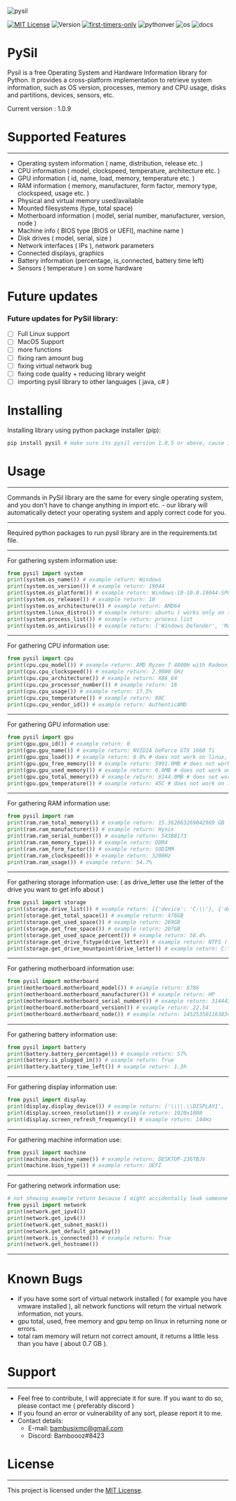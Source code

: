![pysil](https://github.com/Bamboooz/pysil/blob/master/icon.png?raw=true)

[![MIT License](https://img.shields.io/badge/license-MIT-blue.svg)](https://opensource.org/licenses/MIT)
![Version](https://img.shields.io/badge/version-1.0.9-yellow)
[![first-timers-only](https://img.shields.io/badge/first--timers--only-friendly-orange.svg?style=flat-square)](https://www.firsttimersonly.com/)
![pythonver](https://img.shields.io/badge/python-3.9-green)
![os](https://img.shields.io/badge/operating%20system-windows,%20linux-purple)
![[docs](https://img.shields.io/badge/docs-here-pink)](https://opensource.org/licenses/MIT)

# PySil
Pysil is a free Operating System and Hardware Information library for Python. It provides a cross-platform implementation to retrieve system information, such as OS version, processes, memory and CPU usage, disks and partitions, devices, sensors, etc.

Current version : 1.0.9

# Supported Features
------------------
* Operating system information ( name, distribution, release etc. )
* CPU information ( model, clockspeed, temperature, architecture etc. )
* GPU information ( id, name, load, memory, temperature etc. )
* RAM information ( memory, manufacturer, form factor, memory type, clockspeed, usage etc. )
* Physical and virtual memory used/available
* Mounted filesystems (type, total space)
* Motherboard information ( model, serial number, manufacturer, version, node )
* Machine info ( BIOS type [BIOS or UEFI], machine name )
* Disk drives ( model, serial, size )
* Network interfaces ( IPs ), network parameters
* Connected displays, graphics
* Battery information (percentage, is_connected, battery time left)
* Sensors ( temperature ) on some hardware

# Future updates
### Future updates for PySil library:

- [ ] Full Linux support
- [ ] MacOS Support
- [ ] more functions
- [ ] fixing ram amount bug
- [ ] fixing virtual network bug
- [ ] fixing code quality + reducing library weight
- [ ] importing pysil library to other languages ( java, c# )

# Installing
Installing library using python package installer (pip):
```python
pip install pysil # make sure its pysil version 1.0.5 or above, cause it wont work then
```

# Usage
----------------------------------

Commands in PySil library are the same for every single
operating system, and you don't have to change anything
in import etc. - our library will automatically detect
your operating system and apply correct code for you.

----------------------------------

Required python packages to run pysil library are in the requirements.txt file.

----------------------------------

For gathering system information use:
```python
from pysil import system
print(system.os_name()) # example return: Windows
print(system.os_version()) # example return: 19044 
print(system.os_platform()) # example return: Windows-10-10.0.19044-SP0
print(system.os_release()) # example return: 10
print(system.os_architecture()) # example return: AMD64
print(system.linux_distro()) # example return: ubuntu ( works only on linux )
print(system.process_list()) # example return: process list
print(system.os_antivirus()) # example return: ['Windows Defender', 'Malwarebytes']
```
----------------------------------
For gathering CPU information use:
```python
from pysil import cpu
print(cpu.cpu_model()) # example return: AMD Ryzen 7 4800H with Radeon Graphics
print(cpu.cpu_clockspeed()) # example return: 2.9000 GHz
print(cpu.cpu_architecture()) # example return: X86_64
print(cpu.cpu_processor_number()) # example return: 16
print(cpu.cpu_usage()) # example return: 17.5%
print(cpu.cpu_temperature()) # example return: 80C
print(cpu.cpu_vendor_id()) # example return: AuthenticAMD
```
----------------------------------
For gathering GPU information use:
```python
from pysil import gpu
print(gpu.gpu_id()) # example return: 0
print(gpu.gpu_name()) # example return: NVIDIA GeForce GTX 1660 Ti
print(gpu.gpu_load()) # example return: 0.0% # does not work on linux, i don't know why
print(gpu.gpu_free_memory()) # example return: 5991.0MB # does not work on linux, i don't know why
print(gpu.gpu_used_memory()) # example return: 0.0MB # does not work on linux, i don't know why
print(gpu.gpu_total_memory()) # example return: 6144.0MB # does not work on linux, i don't know why
print(gpu.gpu_temperature()) # example return: 45C # does not work on linux, i don't know why
```
----------------------------------
For gathering RAM information use:
```python
from pysil import ram
print(ram.ram_total_memory()) # example return: 15.362663269042969 GB
print(ram.ram_manufacturer()) # example return: Hynix
print(ram.ram_serial_number()) # example return: 543B8173
print(ram.ram_memory_type()) # example return: DDR4
print(ram.ram_form_factor()) # example return: SODIMM
print(ram.ram_clockspeed()) # example return: 3200Hz
print(ram.ram_usage()) # example return: 54.7%
```
----------------------------------
For gathering storage information use: ( as drive_letter use the letter of the drive you want to get info about )
```python
from pysil import storage
print(storage.drive_list()) # example return: [{'device': 'C:\\'}, {'device': 'D:\\'}] ( only for windows - linux doesnt have drive letters )
print(storage.get_total_space()) # example return: 476GB
print(storage.get_used_space()) # example return: 269GB
print(storage.get_free_space()) # example return: 207GB
print(storage.get_used_space_percent()) # example return: 56.4%
print(storage.get_drive_fstype(drive_letter)) # example return: NTFS ( only for windows - linux doesnt have drive letters )
print(storage.get_drive_mountpoint(drive_letter)) # example return: C:\ ( only for windows - linux doesnt have drive letters )
```
----------------------------------
For gathering motherboard information use:
```python
from pysil import motherboard
print(motherboard.motherboard_model()) # example return: 8786
print(motherboard.motherboard_manufacturer()) # example return: HP
print(motherboard.motherboard_serial_number()) # example return: 31444335-3530-4331-5736-6C02E073D649
print(motherboard.motherboard_version()) # example return: 22.54
print(motherboard.motherboard_node()) # example return: 145253501163834
```
----------------------------------
For gathering battery information use:
```python
from pysil import battery
print(battery.battery_percentage()) # example return: 57%
print(battery.is_plugged_in()) # example return: True
print(battery.battery_time_left()) # example return: 1.3h
```
----------------------------------
For gathering display information use:
```python
from pysil import display
print(display.display_device()) # example return: ('\\\\.\\DISPLAY1', 'AMD Radeon(TM) Graphics')
print(display.screen_resolution()) # example return: 1920x1080
print(display.screen_refresh_frequency()) # example return: 144Hz
```
----------------------------------
For gathering machine information use:
```python
from pysil import machine
print(machine.machine_name()) # example return: DESKTOP-236TBJV
print(machine.bios_type()) # example return: UEFI
```
----------------------------------
For gathering network information use:
```python
# not showing example return because I might accidentally leak someone's data.
from pysil import network
print(network.get_ipv4())
print(network.get_ipv6())
print(network.get_subnet_mask())
print(network.get_default_gateway())
print(network.is_connected()) # example return: True
print(network.get_hostname())
```
----------------------------------

# Known Bugs
- if you have some sort of virtual network installed ( for example you have vmware installed ),
all network functions will return the virtual network information, not yours.
- gpu total, used, free memory and gpu temp on linux in returning none or errors.
- total ram memory will return not correct amount, it returns a little less than you have ( about 0.7 GB ).

# Support
----------------------------------
* Feel free to contribute, I will appreciate it for sure. If you want to do so, please contact me ( preferably discord )
* If you found an error or vulnerability of any sort, please report it to me.
* Contact details:
  - E-mail: bambusixmc@gmail.com
  - Discord: Bamboooz#8423

# License
-------
This project is licensed under the [MIT License](https://opensource.org/licenses/MIT).
